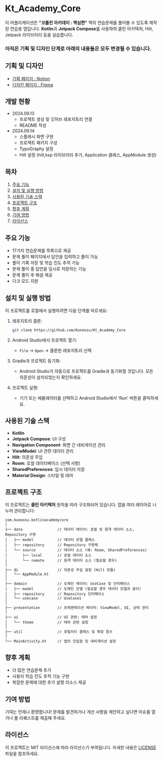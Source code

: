 # Kt_Academy_Core

이 어플리케이션은 **"코틀린 아카데미 : 핵심편"** 책의 연습문제를 풀어볼 수 있도록 제작된 연습용 앱입니다. **Kotlin**과 **Jetpack Compose**를
사용하여 클린 아키텍처, Hilt, Jetpack 라이브러리 등을 실습합니다.

### 아직은 기획 및 디자인 단계로 아래의 내용들은 모두 변경될 수 있습니다.

## 기획 및 디자인

- [기획 페이지 : Notion](https://kimkwonsu.notion.site/20f7b798791a4c12ba5154300704360f?pvs=4)
- [디자인 페이지 : Figma](https://www.figma.com/design/AHzLjo7ef7NJuJPGPKvBu6/Untitled?node-id=0-1&t=ybsuV1hqabkoKCZc-1)

## 개발 현황

- 2024.09.13
    - 프로젝트 생성 및 깃허브 레포지토리 연결
    - README 작성
- 2024.09.14
    - 스플래시 화면 구현
    - 프로젝트 패키지 구성
    - TypoGraphy 설정
    - Hilt 설정 (hilt,ksp 라이브러리 추가, Application 클래스, AppModule 생성)

## 목차

1. [주요 기능](#주요-기능)
2. [설치 및 실행 방법](#설치-및-실행-방법)
3. [사용된 기술 스택](#사용된-기술-스택)
4. [프로젝트 구조](#프로젝트-구조)
5. [향후 계획](#향후-계획)
6. [기여 방법](#기여-방법)
7. [라이선스](#라이선스)

## 주요 기능

- 17가지 연습문제를 목록으로 제공
- 문제 풀이 페이지에서 답안을 입력하고 풀이 가능
- 풀이 기록 저장 및 학습 진도 추적 기능
- 문제 풀이 중 답안을 임시로 저장하는 기능
- 문제 풀이 후 해설 제공
- 다크 모드 지원

## 설치 및 실행 방법

이 프로젝트를 로컬에서 실행하려면 다음 단계를 따르세요:

1. 레포지토리 클론:
   ```bash
   git clone https://github.com/Kuneosu/Kt_Academy_Core
   ```

2. Android Studio에서 프로젝트 열기:
    - `File` -> `Open` -> 클론한 레포지토리 선택

3. Gradle과 프로젝트 동기화:
    - Android Studio가 자동으로 프로젝트를 Gradle과 동기화할 것입니다. 모든 의존성이 설치되었는지 확인하세요.

4. 프로젝트 실행:
    - 기기 또는 에뮬레이터를 선택하고 Android Studio에서 'Run' 버튼을 클릭하세요.

## 사용된 기술 스택

- **Kotlin**
- **Jetpack Compose**: UI 구성
- **Navigation Component**: 화면 간 네비게이션 관리
- **ViewModel**: UI 관련 데이터 관리
- **Hilt**: 의존성 주입
- **Room**: 로컬 데이터베이스 (선택 사항)
- **SharedPreferences**: 임시 데이터 저장
- **Material Design**: 스타일 및 테마

## 프로젝트 구조

이 프로젝트는 **클린 아키텍처** 원칙을 따라 구조화되어 있습니다. 앱을 여러 레이어로 나누어 관리합니다:

```
com.kuneosu.kotlinacademycore
│
├── data                // 데이터 레이어: 로컬 및 원격 데이터 소스, Repository 구현
│   ├── model           // 데이터 모델 클래스
│   ├── repository      // Repository 구현체
│   └── source          // 데이터 소스 (예: Room, SharedPreferences)
│       ├── local       // 로컬 데이터 소스
│       └── remote      // 원격 데이터 소스 (필요할 경우)
│
├── di                  // 의존성 주입 설정 (Hilt 모듈)
│   └── AppModule.kt
│
├── domain              // 도메인 레이어: UseCase 및 인터페이스
│   ├── model           // 도메인 모델 (필요할 경우 데이터 모델과 분리)
│   ├── repository      // Repository 인터페이스
│   └── usecase         // UseCases
│
├── presentation        // 프레젠테이션 레이어: ViewModel, UI, 상태 관리
│
├── ui                  // UI 관련: 테마 설정
│   └── theme           // 테마 관련 설정
│
├── util                // 유틸리티 클래스 및 확장 함수
│
└── MainActivity.kt     // 앱의 진입점 및 네비게이션 설정
```

## 향후 계획

- 더 많은 연습문제 추가
- 사용자 학습 진도 추적 기능 구현
- 복잡한 문제에 대한 추가 설명 리소스 제공

## 기여 방법

기여는 언제나 환영합니다! 문제를 발견하거나 개선 사항을 제안하고 싶다면 이슈를 열거나 풀 리퀘스트를 제출해 주세요.

## 라이선스

이 프로젝트는 MIT 라이선스에 따라 라이선스가 부여됩니다. 자세한 내용은 [LICENSE](LICENSE) 파일을 참조하세요.

